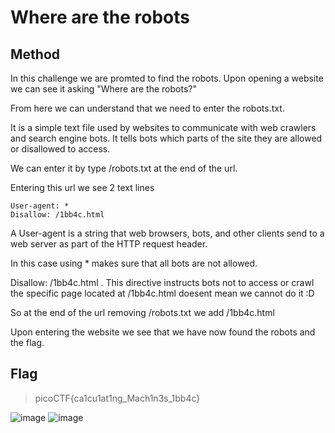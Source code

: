 # Where are the robots

## Method

In this challenge we are promted to find the robots.
Upon opening a website we can see it asking "Where are the robots?"

From here we can understand that we need to enter the robots.txt.

It is  a simple text file used by websites to communicate with web crawlers and search engine bots. It tells bots which parts of the site they are allowed or disallowed to access.

We can enter it by type /robots.txt at the end of the url. 

Entering this url we see 2 text lines

```
User-agent: *
Disallow: /1bb4c.html
```
A User-agent is a string that web browsers, bots, and other clients send to a web server as part of the HTTP request header. 

In this case using * makes sure that  all bots are not allowed. 

Disallow: /1bb4c.html . This directive instructs bots not to access or crawl the specific page located at /1bb4c.html doesent mean we cannot do it :D

So at the end of the url removing /robots.txt we add /1bb4c.html

Upon entering the website we see that we have now found the robots and the flag.


## Flag

> picoCTF{ca1cu1at1ng_Mach1n3s_1bb4c}

![image](https://github.com/user-attachments/assets/fa3562e4-8c4e-4e41-b1af-0397e3f5f401)
![image](https://github.com/user-attachments/assets/56035055-75b4-42eb-a17e-f92ccde2d8eb)
